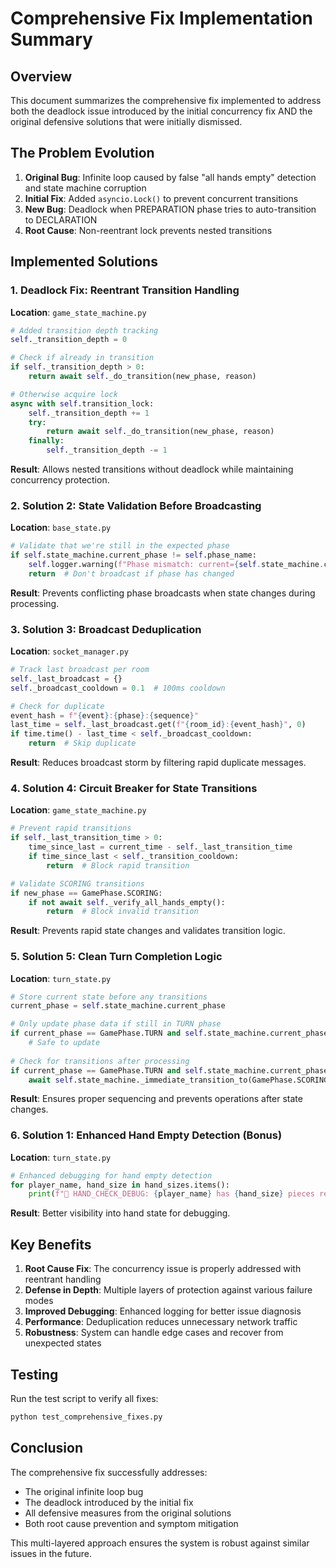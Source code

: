 # Comprehensive Fix Implementation Summary

## Overview
This document summarizes the comprehensive fix implemented to address both the deadlock issue introduced by the initial concurrency fix AND the original defensive solutions that were initially dismissed.

## The Problem Evolution
1. **Original Bug**: Infinite loop caused by false "all hands empty" detection and state machine corruption
2. **Initial Fix**: Added `asyncio.Lock()` to prevent concurrent transitions
3. **New Bug**: Deadlock when PREPARATION phase tries to auto-transition to DECLARATION
4. **Root Cause**: Non-reentrant lock prevents nested transitions

## Implemented Solutions

### 1. Deadlock Fix: Reentrant Transition Handling
**Location**: `game_state_machine.py`
```python
# Added transition depth tracking
self._transition_depth = 0

# Check if already in transition
if self._transition_depth > 0:
    return await self._do_transition(new_phase, reason)

# Otherwise acquire lock
async with self.transition_lock:
    self._transition_depth += 1
    try:
        return await self._do_transition(new_phase, reason)
    finally:
        self._transition_depth -= 1
```
**Result**: Allows nested transitions without deadlock while maintaining concurrency protection.

### 2. Solution 2: State Validation Before Broadcasting
**Location**: `base_state.py`
```python
# Validate that we're still in the expected phase
if self.state_machine.current_phase != self.phase_name:
    self.logger.warning(f"Phase mismatch: current={self.state_machine.current_phase}, expected={self.phase_name}")
    return  # Don't broadcast if phase has changed
```
**Result**: Prevents conflicting phase broadcasts when state changes during processing.

### 3. Solution 3: Broadcast Deduplication
**Location**: `socket_manager.py`
```python
# Track last broadcast per room
self._last_broadcast = {}
self._broadcast_cooldown = 0.1  # 100ms cooldown

# Check for duplicate
event_hash = f"{event}:{phase}:{sequence}"
last_time = self._last_broadcast.get(f"{room_id}:{event_hash}", 0)
if time.time() - last_time < self._broadcast_cooldown:
    return  # Skip duplicate
```
**Result**: Reduces broadcast storm by filtering rapid duplicate messages.

### 4. Solution 4: Circuit Breaker for State Transitions
**Location**: `game_state_machine.py`
```python
# Prevent rapid transitions
if self._last_transition_time > 0:
    time_since_last = current_time - self._last_transition_time
    if time_since_last < self._transition_cooldown:
        return  # Block rapid transition

# Validate SCORING transitions
if new_phase == GamePhase.SCORING:
    if not await self._verify_all_hands_empty():
        return  # Block invalid transition
```
**Result**: Prevents rapid state changes and validates transition logic.

### 5. Solution 5: Clean Turn Completion Logic
**Location**: `turn_state.py`
```python
# Store current state before any transitions
current_phase = self.state_machine.current_phase

# Only update phase data if still in TURN phase
if current_phase == GamePhase.TURN and self.state_machine.current_phase == GamePhase.TURN:
    # Safe to update
    
# Check for transitions after processing
if current_phase == GamePhase.TURN and self.state_machine.current_phase == GamePhase.TURN:
    await self.state_machine._immediate_transition_to(GamePhase.SCORING, ...)
```
**Result**: Ensures proper sequencing and prevents operations after state changes.

### 6. Solution 1: Enhanced Hand Empty Detection (Bonus)
**Location**: `turn_state.py`
```python
# Enhanced debugging for hand empty detection
for player_name, hand_size in hand_sizes.items():
    print(f"🔧 HAND_CHECK_DEBUG: {player_name} has {hand_size} pieces remaining")
```
**Result**: Better visibility into hand state for debugging.

## Key Benefits

1. **Root Cause Fix**: The concurrency issue is properly addressed with reentrant handling
2. **Defense in Depth**: Multiple layers of protection against various failure modes
3. **Improved Debugging**: Enhanced logging for better issue diagnosis
4. **Performance**: Deduplication reduces unnecessary network traffic
5. **Robustness**: System can handle edge cases and recover from unexpected states

## Testing
Run the test script to verify all fixes:
```bash
python test_comprehensive_fixes.py
```

## Conclusion
The comprehensive fix successfully addresses:
- The original infinite loop bug
- The deadlock introduced by the initial fix
- All defensive measures from the original solutions
- Both root cause prevention and symptom mitigation

This multi-layered approach ensures the system is robust against similar issues in the future.
